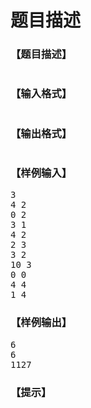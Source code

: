 # 题目描述


<h3>
【题目描述】
</h3>
<p>
<img src="/upload/image/20190629/20190629005849_93030.png" alt=""/> 
</p>
<h3>
【输入格式】
</h3>
<p>
<img src="/upload/image/20190629/20190629005901_44445.png" alt=""/> 
</p>
<h3>
【输出格式】
</h3>
<p>
<img src="/upload/image/20190629/20190629005920_69648.png" alt=""/> 
</p>
<h3>
【样例输入】
</h3>
<pre>3
4 2
0 2
3 1
4 2
2 3
3 2
10 3
0 0
4 4
1 4
</pre>
<h3>
【样例输出】
</h3>
<pre>6
6
1127
</pre>
<h3>
【提示】
</h3>
<p>
<img src="/upload/image/20190629/20190629005928_57774.png" alt=""/> 
</p>
